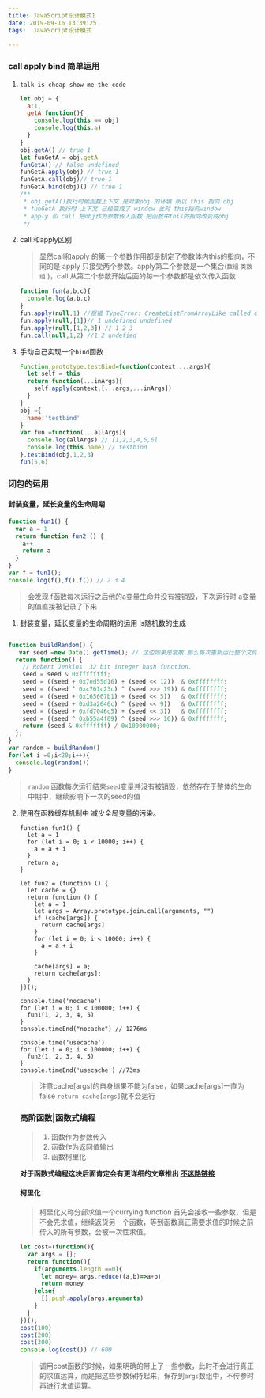 ```yaml
---
title: JavaScript设计模式1
date: 2019-09-16 13:39:25
tags:  JavaScript设计模式

---
```


### call apply bind 简单运用

1. `talk is cheap show me the code`

   ```javascript
   let obj = {
     a:1,
     getA:function(){
       console.log(this == obj)
       console.log(this.a)
     }
   }
   obj.getA() // true 1
   let funGetA = obj.getA
   funGetA() // false undefined
   funGetA.apply(obj) // true 1
   funGetA.call(obj)// true 1
   funGetA.bind(obj)() // true 1
   /**
    * obj.getA()执行时候函数上下文 是对象obj 的环境 所以 this 指向 obj 
    * funGetA 执行时 上下文 已经变成了 window 此时 this指向window 
    * apply 和 call 把obj作为参数传入函数 把函数中this的指向改变成obj
    */
   ```
2. call 和apply区别

   > 显然call和apply 的第一个参数作用都是制定了参数体内this的指向，不同的是 apply 只接受两个参数。apply第二个参数是一个集合(`数组` `类数组` )，call 从第二个参数开始后面的每一个参数都是依次传入函数

   ```javascript
   function fun(a,b,c){
     console.log(a,b,c)
   }
   fun.apply(null,1) //报错 TypeError: CreateListFromArrayLike called on non-object
   fun.apply(null,[1])// 1 undefined undefined
   fun.apply(null,[1,2,3]) // 1 2 3
   fun.call(null,1,2) //1 2 undefied  
   ```

   

3. 手动自己实现一个`bind`函数

   ```javascript
   Function.prototype.testBind=function(context,...args){
     let self = this
     return function(...inArgs){
       self.apply(context,[...args,...inArgs])  
     }
   }
   obj ={
     name:'testbind'
   }
   var fun =function(...allArgs){
     console.log(allArgs) // [1,2,3,4,5,6]
     console.log(this.name) // testbind
   }.testBind(obj,1,2,3)
   fun(5,6)
   ```

   
### 闭包的运用

####  封装变量，延长变量的生命周期

```javascript
function fun1() {
  var a = 1
  return function fun2 () {
    a++
    return a
  }
}
var f = fun1();
console.log(f(),f(),f()) // 2 3 4
```

> 会发现 f函数每次运行之后他的a变量生命并没有被销毁，下次运行时 a变量的值直接被记录了下来

1.  封装变量，延长变量的生命周期的运用 js随机数的生成

   ```javascript
   
   function buildRandom() {
      var seed =new Date().getTime(); // 这边如果是常数 那么每次重新运行整个文件结果都一样单次运行函数不一样
     return function() {
       // Robert Jenkins' 32 bit integer hash function.
       seed = seed & 0xffffffff;
       seed = ((seed + 0x7ed55d16) + (seed << 12))  & 0xffffffff;
       seed = ((seed ^ 0xc761c23c) ^ (seed >>> 19)) & 0xffffffff;
       seed = ((seed + 0x165667b1) + (seed << 5))   & 0xffffffff;
       seed = ((seed + 0xd3a2646c) ^ (seed << 9))   & 0xffffffff;
       seed = ((seed + 0xfd7046c5) + (seed << 3))   & 0xffffffff;
       seed = ((seed ^ 0xb55a4f09) ^ (seed >>> 16)) & 0xffffffff;
       return (seed & 0xfffffff) / 0x10000000;
     };
   }
   var random = buildRandom()
   for(let i =0;i<20;i++){
     console.log(random())
   }
   ```

   > `random` 函数每次运行结束`seed`变量并没有被销毁，依然存在于整体的生命中期中，继续影响下一次的seed的值 

2. 使用在函数缓存机制中 减少全局变量的污染。

   ```
   function fun1() {
     let a = 1
     for (let i = 0; i < 10000; i++) {
       a = a + i
     }
     return a;
   }
   
   let fun2 = (function () {
     let cache = {}
     return function () {
       let a = 1
       let args = Array.prototype.join.call(arguments, "")
       if (cache[args]) {
         return cache[args]
       }
       for (let i = 0; i < 10000; i++) {
         a = a + i
       }
   
       cache[args] = a;
       return cache[args];
     }
   })();
   
   console.time('nocache')
   for (let i = 0; i < 100000; i++) {
     fun1(1, 2, 3, 4, 5)
   }
   console.timeEnd("nocache") // 1276ms
   
   console.time('usecache')
   for (let i = 0; i < 100000; i++) {
     fun2(1, 2, 3, 4, 5)
   }
   console.timeEnd('usecache') //73ms
   ```

   > 注意cache[args]的自身结果不能为false，如果cache[args]一直为false `return cache[args]`就不会运行

   ### 高阶函数|函数式编程
   
   > 1. 函数作为参数传入
   > 2. 函数作为返回值输出
   > 3. 函数柯里化
   
   **对于函数式编程这块后面肯定会有更详细的文章推出 [不迷路链接](http://blog.wangminwei.top)**
   
   #### 柯里化
   
   > 柯里化又称分部求值一个currying function 首先会接收一些参数，但是不会先求值，继续返货另一个函数，等到函数真正需要求值的时候之前传入的所有参数，会被一次性求值。
   
   ```javascript
   let cost=(function(){
     var args = [];
     return function(){
       if(arguments.length ==0){
         let money= args.reduce((a,b)=>a+b)
         return money
       }else{
         [].push.apply(args,arguments)
       }
     }
   })();
   cost(100)
   cost(200)
   cost(300)
   console.log(cost()) // 600
   ```
   
   > 调用cost函数的时候，如果明确的带上了一些参数，此时不会进行真正的求值运算，而是把这些参数保持起来，保存到`args`数组中，不传参时再进行求值运算。
   
   
   
   